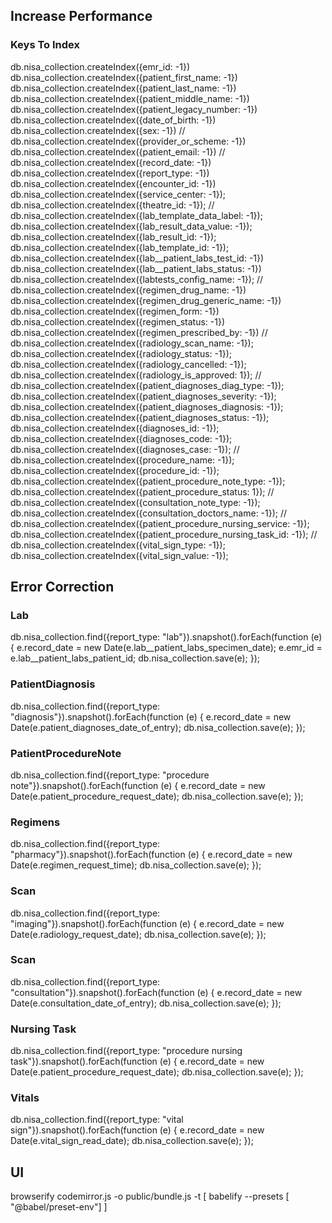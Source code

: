 ## Increase Performance 

### Keys To Index

db.nisa_collection.createIndex({emr_id: -1})
db.nisa_collection.createIndex({patient_first_name: -1})
db.nisa_collection.createIndex({patient_last_name: -1})
db.nisa_collection.createIndex({patient_middle_name: -1})
db.nisa_collection.createIndex({patient_legacy_number: -1})
db.nisa_collection.createIndex({date_of_birth: -1})
db.nisa_collection.createIndex({sex: -1})
//
db.nisa_collection.createIndex({provider_or_scheme: -1})
db.nisa_collection.createIndex({patient_email: -1})
//
db.nisa_collection.createIndex({record_date: -1})
db.nisa_collection.createIndex({report_type: -1})
db.nisa_collection.createIndex({encounter_id: -1})
db.nisa_collection.createIndex({service_center: -1});
db.nisa_collection.createIndex({theatre_id: -1});
//
db.nisa_collection.createIndex({lab_template_data_label: -1});
db.nisa_collection.createIndex({lab_result_data_value: -1});
db.nisa_collection.createIndex({lab_result_id: -1});
db.nisa_collection.createIndex({lab_template_id: -1});
db.nisa_collection.createIndex({lab__patient_labs_test_id: -1})
db.nisa_collection.createIndex({lab__patient_labs_status: -1})
db.nisa_collection.createIndex({labtests_config_name: -1});
//
db.nisa_collection.createIndex({regimen_drug_name: -1})
db.nisa_collection.createIndex({regimen_drug_generic_name: -1})
db.nisa_collection.createIndex({regimen_form: -1})
db.nisa_collection.createIndex({regimen_status: -1})
db.nisa_collection.createIndex({regimen_prescribed_by: -1})
//
db.nisa_collection.createIndex({radiology_scan_name: -1});
db.nisa_collection.createIndex({radiology_status: -1});
db.nisa_collection.createIndex({radiology_cancelled: -1});
db.nisa_collection.createIndex({radiology_is_approved: 1});
//
db.nisa_collection.createIndex({patient_diagnoses_diag_type: -1});
db.nisa_collection.createIndex({patient_diagnoses_severity: -1});
db.nisa_collection.createIndex({patient_diagnoses_diagnosis: -1});
db.nisa_collection.createIndex({patient_diagnoses_status: -1});
db.nisa_collection.createIndex({diagnoses_id: -1});
db.nisa_collection.createIndex({diagnoses_code: -1});
db.nisa_collection.createIndex({diagnoses_case: -1});
//
db.nisa_collection.createIndex({procedure_name: -1});
db.nisa_collection.createIndex({procedure_id: -1});
db.nisa_collection.createIndex({patient_procedure_note_type: -1});
db.nisa_collection.createIndex({patient_procedure_status: 1});
//
db.nisa_collection.createIndex({consultation_note_type: -1});
db.nisa_collection.createIndex({consultation_doctors_name: -1});
//
db.nisa_collection.createIndex({patient_procedure_nursing_service: -1});
db.nisa_collection.createIndex({patient_procedure_nursing_task_id: -1});
//
db.nisa_collection.createIndex({vital_sign_type: -1});
db.nisa_collection.createIndex({vital_sign_value: -1});

## Error Correction

### Lab
db.nisa_collection.find({report_type: "lab"}).snapshot().forEach(function (e) {
    e.record_date = new Date(e.lab__patient_labs_specimen_date); 
    e.emr_id = e.lab__patient_labs_patient_id; 
    db.nisa_collection.save(e); 
});

### PatientDiagnosis
db.nisa_collection.find({report_type: "diagnosis"}).snapshot().forEach(function (e) {
    e.record_date = new Date(e.patient_diagnoses_date_of_entry); 
    db.nisa_collection.save(e); 
});

### PatientProcedureNote
db.nisa_collection.find({report_type: "procedure note"}).snapshot().forEach(function (e) {
    e.record_date = new Date(e.patient_procedure_request_date); 
    db.nisa_collection.save(e); 
});

### Regimens
db.nisa_collection.find({report_type: "pharmacy"}).snapshot().forEach(function (e) {
    e.record_date = new Date(e.regimen_request_time); 
    db.nisa_collection.save(e); 
});

### Scan
db.nisa_collection.find({report_type: "imaging"}).snapshot().forEach(function (e) {
    e.record_date = new Date(e.radiology_request_date); 
    db.nisa_collection.save(e); 
});

### Scan
db.nisa_collection.find({report_type: "consultation"}).snapshot().forEach(function (e) {
    e.record_date = new Date(e.consultation_date_of_entry); 
    db.nisa_collection.save(e); 
});

### Nursing Task
db.nisa_collection.find({report_type: "procedure nursing task"}).snapshot().forEach(function (e) {
    e.record_date = new Date(e.patient_procedure_request_date); 
    db.nisa_collection.save(e); 
});

### Vitals
db.nisa_collection.find({report_type: "vital sign"}).snapshot().forEach(function (e) {
    e.record_date = new Date(e.vital_sign_read_date); 
    db.nisa_collection.save(e); 
});



## UI
 browserify codemirror.js -o public/bundle.js -t [ babelify --presets [ "@babel/preset-env"] ]
